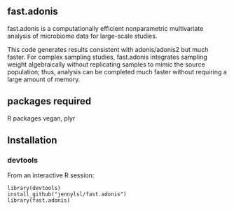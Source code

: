 ## fast.adonis
fast.adonis is a computationally efficient nonparametric multivariate analysis of microbiome data for large-scale studies.

This code generates results consistent with adonis/adonis2 but much faster. For complex sampling studies, fast.adonis integrates sampling weight algebraically without replicating samples to mimic the source population; thus, analysis can be completed much faster without requiring a large amount of memory.

## packages required
R packages vegan, plyr
## Installation ##


### devtools ###


From an interactive R session:

```{r, eval=FALSE}
library(devtools)
install_github("jennylsl/fast.adonis")
library(fast.adonis)

```
